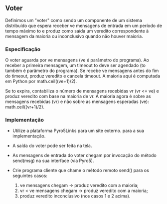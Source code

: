 ## Voter
Definimos um "voter" como sendo um componente de um sistema distribuído que espera receber ve mensagens de entrada em um período de tempo máximo to e produz como saída um veredito correspondente à mensagem da maioria ou inconclusivo quando não houver maioria.

### Especificação
O voter aguarda por ve mensagens (ve é parâmetro do programa). Ao receber a primeira mensagem, um timeout to deve ser agendado (to também é parâmetro do programa). Se recebe ve mensagens antes do fim do timeout, produz veredito e cancela timeout. A maioria aqui é computada em Python por math.ceil((ve+1)/2).

Se to expira, contabiliza o número de mensagens recebidas vr (vr <= ve) e produz veredito com base na maioria de vr. A maioria agora é sobre as mensagens recebidas (vr) e não sobre as mensagens esperadas (ve): math.ceil((vr+1)/2).

### Implementação
- Utilize a plataforma Pyro5Links para um site externo. para a sua implementação.

- A saída do voter pode ser feita na tela.

- As mensagens de entrada do voter chegam por invocação do método send(msg) na sua interface (via Pyro5).

- Crie programa cliente que chame o método remoto send() para os seguintes casos:
  1. ve mensagens chegam → produz veredito com a maioria;
  2. vr < ve mensagens chegam → produz veredito com a maioria;
  3. produz veredito inconclusivo (nos casos 1 e 2 acima).
